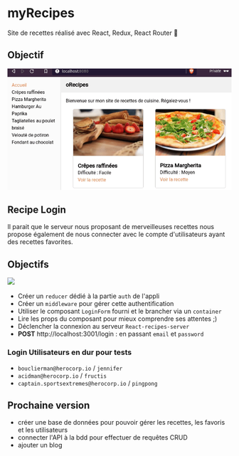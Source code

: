 # myRecipes

Site de recettes réalisé avec React, Redux, React Router :tada:

## Objectif

![](resultat.gif)


## Recipe Login

Il parait que le serveur nous proposant de merveilleuses recettes nous propose également de nous connecter avec le compte d'utilisateurs ayant des recettes favorites.

## Objectifs

![](resultat-login.gif)

- Créer un `reducer` dédié à la partie `auth` de l'appli
- Créer un `middleware` pour gérer cette authentification
- Utiliser le composant `LoginForm` fourni et le brancher via un `container`
- Lire les props du composant pour mieux comprendre ses attentes ;)
- Déclencher la connexion au serveur `React-recipes-server`
- **POST** http://localhost:3001/login : en passant `email` et `password`

### Login Utilisateurs en dur pour tests

- `bouclierman@herocorp.io` / `jennifer`
- `acidman@herocorp.io` / `fructis`
- `captain.sportsextremes@herocorp.io` / `pingpong`

## Prochaine version
- créer une base de données pour pouvoir gérer les recettes, les favoris et les utilisateurs
- connecter l'API à la bdd pour effectuer de requêtes CRUD
- ajouter un blog
  
